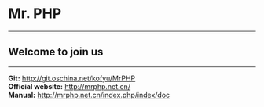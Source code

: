 # **Mr. PHP**
---
## Welcome to join us
---
**Git:** http://git.oschina.net/kofyu/MrPHP  
**Official website:** http://mrphp.net.cn/  
**Manual:** http://mrphp.net.cn/index.php/index/doc




